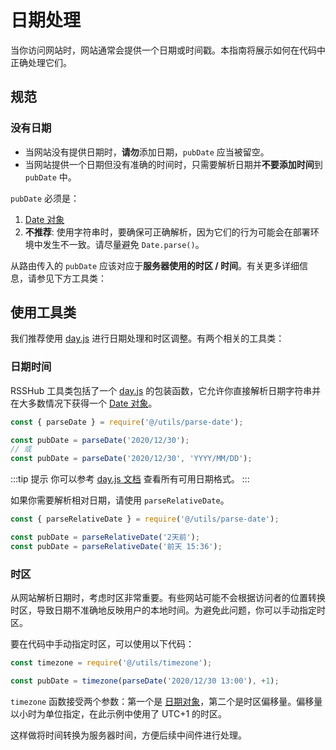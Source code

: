 # 日期处理

当你访问网站时，网站通常会提供一个日期或时间戳。本指南将展示如何在代码中正确处理它们。

## 规范

### 没有日期

-   当网站没有提供日期时，**请勿**添加日期，`pubDate` 应当被留空。
-   当网站提供一个日期但没有准确的时间时，只需要解析日期并**不要添加时间**到 `pubDate` 中。

`pubDate` 必须是：

1.  [Date 对象](https://developer.mozilla.org/docs/Web/JavaScript/Reference/Global_Objects/Date)
2.  **不推荐**: 使用字符串时，要确保可正确解析，因为它们的行为可能会在部署环境中发生不一致。请尽量避免 `Date.parse()`。

从路由传入的 `pubDate` 应该对应于**服务器使用的时区 / 时间**。有关更多详细信息，请参见下方工具类：

## 使用工具类

我们推荐使用 [day.js](https://github.com/iamkun/dayjs) 进行日期处理和时区调整。有两个相关的工具类：

### 日期时间

RSSHub 工具类包括了一个 [day.js](https://github.com/iamkun/dayjs) 的包装函数，它允许你直接解析日期字符串并在大多数情况下获得一个 [Date 对象](https://developer.mozilla.org/docs/Web/JavaScript/Reference/Global_Objects/Date)。

```js
const { parseDate } = require('@/utils/parse-date');

const pubDate = parseDate('2020/12/30');
// 或
const pubDate = parseDate('2020/12/30', 'YYYY/MM/DD');
```

:::tip 提示
你可以参考 [day.js 文档](https://day.js.org/docs/zh-CN/parse/string-format#支持的解析占位符列表) 查看所有可用日期格式。
:::

如果你需要解析相对日期，请使用 `parseRelativeDate`。

```js
const { parseRelativeDate } = require('@/utils/parse-date');

const pubDate = parseRelativeDate('2天前');
const pubDate = parseRelativeDate('前天 15:36');
```

### 时区

从网站解析日期时，考虑时区非常重要。有些网站可能不会根据访问者的位置转换时区，导致日期不准确地反映用户的本地时间。为避免此问题，你可以手动指定时区。

要在代码中手动指定时区，可以使用以下代码：

```js
const timezone = require('@/utils/timezone');

const pubDate = timezone(parseDate('2020/12/30 13:00'), +1);
```

`timezone` 函数接受两个参数：第一个是 [日期对象](https://developer.mozilla.org/docs/Web/JavaScript/Reference/Global_Objects/Date)，第二个是时区偏移量。偏移量以小时为单位指定，在此示例中使用了 UTC+1 的时区。

这样做将时间转换为服务器时间，方便后续中间件进行处理。
